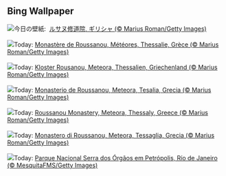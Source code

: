 ## Bing Wallpaper
![](https://www.bing.com/th?id=OHR.MeteoraMonastery_JA-JP2717990749_UHD.jpg&w=1000)今日の壁紙: &nbsp;[ルサヌ修道院, ギリシャ (© Marius Roman/Getty Images)](https://www.bing.com/th?id=OHR.MeteoraMonastery_JA-JP2717990749_UHD.jpg)
<br><br/>
![](https://www.bing.com/th?id=OHR.MeteoraMonastery_FR-FR1071148697_UHD.jpg&w=1000)Today: [Monastère de Roussanou, Météores, Thessalie, Grèce (© Marius Roman/Getty Images)](https://www.bing.com/th?id=OHR.MeteoraMonastery_FR-FR1071148697_UHD.jpg)
<br><br/>
![](https://www.bing.com/th?id=OHR.MeteoraMonastery_DE-DE0965376311_UHD.jpg&w=1000)Today: [Kloster Rousanou, Meteora, Thessalien, Griechenland (© Marius Roman/Getty Images)](https://www.bing.com/th?id=OHR.MeteoraMonastery_DE-DE0965376311_UHD.jpg)
<br><br/>
![](https://www.bing.com/th?id=OHR.MeteoraMonastery_ES-ES5821145513_UHD.jpg&w=1000)Today: [Monasterio de Roussanou, Meteora, Tesalia, Grecia (© Marius Roman/Getty Images)](https://www.bing.com/th?id=OHR.MeteoraMonastery_ES-ES5821145513_UHD.jpg)
<br><br/>
![](https://www.bing.com/th?id=OHR.MeteoraMonastery_EN-GB1630086453_UHD.jpg&w=1000)Today: [Roussanou Monastery, Meteora, Thessaly, Greece (© Marius Roman/Getty Images)](https://www.bing.com/th?id=OHR.MeteoraMonastery_EN-GB1630086453_UHD.jpg)
<br><br/>
![](https://www.bing.com/th?id=OHR.MeteoraMonastery_IT-IT6224656516_UHD.jpg&w=1000)Today: [Monastero di Roussanou, Meteora, Tessaglia, Grecia (© Marius Roman/Getty Images)](https://www.bing.com/th?id=OHR.MeteoraMonastery_IT-IT6224656516_UHD.jpg)
<br><br/>
![](https://www.bing.com/th?id=OHR.MataAtlantica_PT-BR0600772527_UHD.jpg&w=1000)Today: [Parque Nacional Serra dos Órgãos em Petrópolis, Río de Janeiro (© MesquitaFMS/Getty Images)](https://www.bing.com/th?id=OHR.MataAtlantica_PT-BR0600772527_UHD.jpg)
<br><br/>
